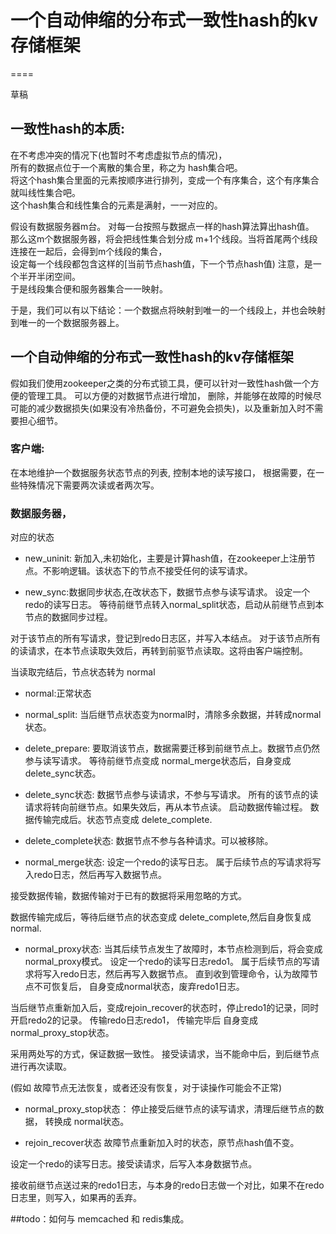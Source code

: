 #  一个自动伸缩的分布式一致性hash的kv存储框架
====

草稿

## 一致性hash的本质:

在不考虑冲突的情况下(也暂时不考虑虚拟节点的情况)，   
所有的数据点位于一个离散的集合里，称之为 hash集合吧。   
将这个hash集合里面的元素按顺序进行排列，变成一个有序集合，这个有序集合就叫线性集合吧。   
这个hash集合和线性集合的元素是满射，一一对应的。   

假设有数据服务器m台。 对每一台按照与数据点一样的hash算法算出hash值。   
那么这m个数据服务器，将会把线性集合划分成 m+1个线段。当将首尾两个线段连接在一起后，会得到m个线段的集合，   
设定每一个线段都包含这样的[当前节点hash值，下一个节点hash值)  注意，是一个半开半闭空间。   
于是线段集合便和服务器集合一一映射。

于是，我们可以有以下结论：一个数据点将映射到唯一的一个线段上，并也会映射到唯一的一个数据服务器上。


##  一个自动伸缩的分布式一致性hash的kv存储框架

假如我们使用zookeeper之类的分布式锁工具，便可以针对一致性hash做一个方便的管理工具。
可以方便的对数据节点进行增加， 删除，并能够在故障的时候尽可能的减少数据损失(如果没有冷热备份，不可避免会损失)，以及重新加入时不需要担心细节。

### 客户端:
在本地维护一个数据服务状态节点的列表,
控制本地的读写接口， 根据需要，在一些特殊情况下需要两次读或者两次写。


### 数据服务器，

对应的状态

* new_uninit: 新加入,未初始化，主要是计算hash值，在zookeeper上注册节点。不影响逻辑。该状态下的节点不接受任何的读写请求。

* new_sync:数据同步状态,在改状态下，数据节点参与读写请求。 
设定一个redo的读写日志。
等待前继节点转入normal_split状态，启动从前继节点到本节点的数据同步过程。

对于该节点的所有写请求，登记到redo日志区，并写入本结点。
对于该节点所有的读请求，在本节点读取失效后，再转到前驱节点读取。这将由客户端控制。 

当读取完结后，节点状态转为 normal

* normal:正常状态

* normal_split:
当后继节点状态变为normal时，清除多余数据，并转成normal状态。

* delete_prepare:
要取消该节点，数据需要迁移到前继节点上。数据节点仍然参与读写请求。
等待前继节点变成 normal_merge状态后，自身变成delete_sync状态。


* delete_sync状态:
数据节点参与读请求，不参与写请求。
所有的该节点的读请求将转向前继节点。如果失效后，再从本节点读。
启动数据传输过程。
数据传输完成后。状态节点变成 delete_complete.

* delete_complete状态:
数据节点不参与各种请求。可以被移除。


* normal_merge状态:
设定一个redo的读写日志。
属于后续节点的写请求将写入redo日志，然后再写入数据节点。

接受数据传输，数据传输对于已有的数据将采用忽略的方式。

数据传输完成后，等待后继节点的状态变成 delete_complete,然后自身恢复成normal.


* normal_proxy状态:
当其后续节点发生了故障时，本节点检测到后，将会变成normal_proxy模式。
设定一个redo的读写日志redo1。
属于后续节点的写请求将写入redo日志，然后再写入数据节点。
直到收到管理命令，认为故障节点不可恢复后， 自身变成normal状态，废弃redo1日志。

当后继节点重新加入后，变成rejoin_recover的状态时，停止redo1的记录，同时开启redo2的记录。 
传输redo日志redo1，
传输完毕后
自身变成normal_proxy_stop状态。

采用两处写的方式，保证数据一致性。
接受读请求，当不能命中后，到后继节点进行再次读取。

(假如 故障节点无法恢复，或者还没有恢复，对于读操作可能会不正常)


* normal_proxy_stop状态：
停止接受后继节点的读写请求，清理后继节点的数据， 转换成 normal状态。

* rejoin_recover状态
故障节点重新加入时的状态，原节点hash值不变。

设定一个redo的读写日志。接受读请求，后写入本身数据节点。

接收前继节点送过来的redo1日志，与本身的redo日志做一个对比，如果不在redo日志里，则写入，如果再的丢弃。


##todo：如何与 memcached 和 redis集成。 